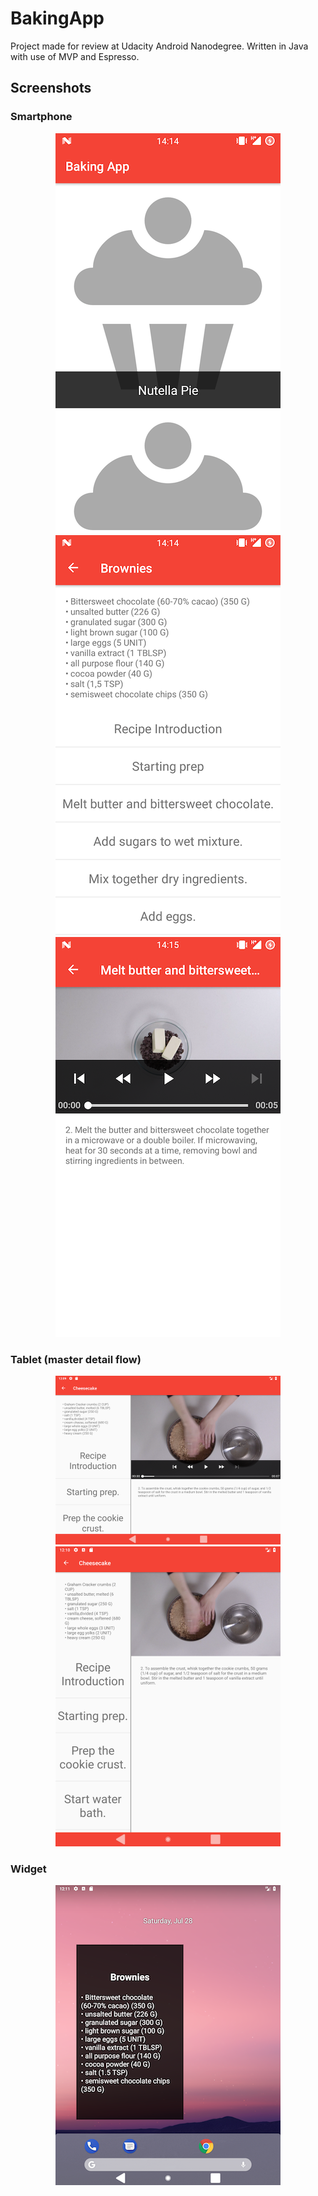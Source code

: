 # BakingApp
Project made for review at Udacity Android Nanodegree.
Written in Java with use of MVP and Espresso.

## Screenshots
### Smartphone
<p align="center">
  <img src="https://github.com/wojciechkryg/BakingApp/blob/master/screenshots/01.png?raw=true" alt="baking_app_01" style="width: 360px;"/>
  <img src="https://github.com/wojciechkryg/BakingApp/blob/master/screenshots/02.png?raw=true" alt="baking_app_02" style="width: 360px;"/>
  <img src="https://github.com/wojciechkryg/BakingApp/blob/master/screenshots/03.png?raw=true" alt="baking_app_03" style="width: 360px;"/>
</p>

### Tablet (master detail flow)
<p align="center">
  <img src="https://github.com/wojciechkryg/BakingApp/blob/master/screenshots/04.png?raw=true" alt="baking_app_04" style="width: 360px;"/>
  <img src="https://github.com/wojciechkryg/BakingApp/blob/master/screenshots/05.png?raw=true" alt="baking_app_05" style="width: 360px;"/>
</p>

### Widget
<p align="center">
  <img src="https://github.com/wojciechkryg/BakingApp/blob/master/screenshots/06.png?raw=true" alt="baking_app_06" style="width: 360px;"/>
</p>
